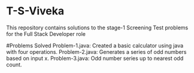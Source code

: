 # T-S-Viveka
This repository contains solutions to the stage-1 Screening Test problems for the Full Stack Developer role

#Problems Solved
Problem-1.java: Created a basic calculator using java with four operations.
Problem-2.java: Generates a series of odd numbers based on input x.
Problem-3.java: Odd number series up to nearest odd count.

